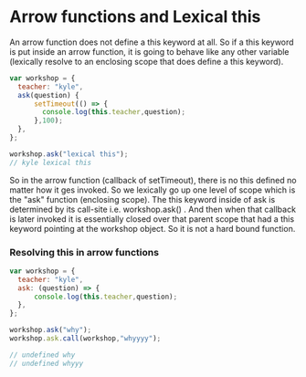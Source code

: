 # Arrow functions and Lexical this
An arrow function does not define a this keyword at all. So if a this keyword is put inside an arrow function, it is going to behave like any other variable (lexically resolve to an enclosing scope that does define a this keyword).

```javascript
var workshop = {
  teacher: "kyle",
  ask(question) {
      setTimeout(() => {
        console.log(this.teacher,question);
      },100);
  },
};

workshop.ask("lexical this");
// kyle lexical this
```

So in the arrow function (callback of setTimeout), 
there is no this defined no matter how it ges invoked. 
So we lexically go up one level of scope which is the "ask"
function (enclosing scope). The this keyword inside of ask 
is determined by its call-site i.e. workshop.ask() . And then when 
that callback is later invoked it is essentially closed over 
that parent scope that had a this keyword pointing at the workshop object. So it is not a hard bound function.
</br>
### Resolving this in arrow functions
```javascript
var workshop = {
  teacher: "kyle",
  ask: (question) => {
      console.log(this.teacher,question);
  },
};

workshop.ask("why");
workshop.ask.call(workshop,"whyyyy");

// undefined why
// undefined whyyy
```
